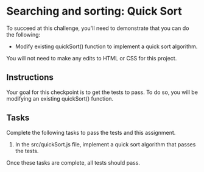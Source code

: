 # Searching and sorting: Quick Sort

To succeed at this challenge, you'll need to demonstrate that you can do the following:

- Modify existing quickSort() function to implement a quick sort algorithm.

You will not need to make any edits to HTML or CSS for this project.

## Instructions

Your goal for this checkpoint is to get the tests to pass.
To do so, you will be modifying an existing quickSort() function.

## Tasks

Complete the following tasks to pass the tests and this assignment.

1. In the src/quickSort.js file, implement a quick sort algorithm that passes the tests.

Once these tasks are complete, all tests should pass.
